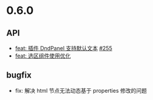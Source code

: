 # 0.6.0

## API

- [feat: 插件 DndPanel 支持默认文本](en/guide/extension/component-dnd-panel)
  [#255](https://github.com/didi/LogicFlow/issues/225)
- [feat: 选区组件使用优化](en/guide/extension/component-selection)

## bugfix

- fix: 解决 html 节点无法动态基于 properties 修改的问题
